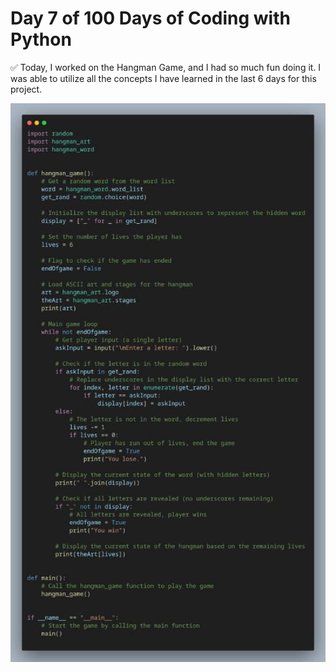 # Day 7 of 100 Days of Coding with Python 

✅ Today, I worked on the Hangman Game, and I had so much fun doing it. I was able to utilize all the concepts I have learned in the last 6 days for this project.


![Alt text](image.png)